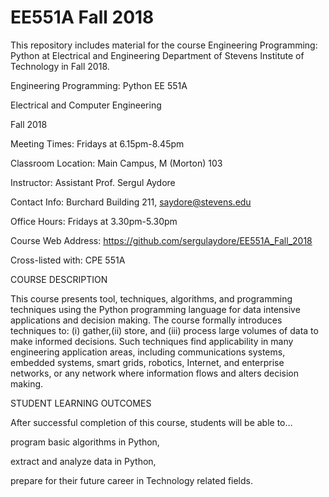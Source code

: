 # EE551A Fall 2018
This repository includes material for the course Engineering Programming: Python at Electrical and Engineering Department of Stevens Institute of Technology in Fall 2018.

Engineering Programming: Python EE 551A

Electrical and Computer Engineering

Fall 2018



Meeting Times: Fridays at 6.15pm-8.45pm

Classroom Location: Main Campus, M (Morton) 103

Instructor: Assistant Prof. Sergul Aydore

Contact Info: Burchard Building 211, saydore@stevens.edu

Office Hours: Fridays at 3.30pm-5.30pm

Course Web Address: https://github.com/sergulaydore/EE551A_Fall_2018

Cross-listed with: CPE 551A



COURSE DESCRIPTION

This course presents tool, techniques, algorithms, and programming techniques using the Python programming language for data intensive applications and decision making. The course formally introduces techniques to: (i) gather,(ii) store, and (iii) process large volumes of data to make informed decisions. Such techniques find applicability in many engineering application areas, including communications systems, embedded systems, smart grids, robotics, Internet, and enterprise networks, or any network where information flows and alters decision making.

 

STUDENT LEARNING OUTCOMES

After successful completion of this course, students will be able to…

program basic algorithms in Python,

extract and analyze data in Python,

prepare for their future career in Technology related fields.
